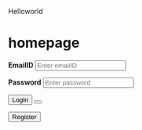  Helloworld
 <h1>homepage</h1>
 
  <label for="emaiID"><b>EmailID</b></label>
    <input type="text" placeholder="Enter emailID" name="user@gmail.com" required>
    
   <label for="password"><b>Password</b></label>
   <input type="text" placeholder="Enter password" name="psw" required>
   
   
<button type="submit">Login</button>
<button type="submit" formaction="/register.html"></button>
</form>


<button type="submit">Register</button>
